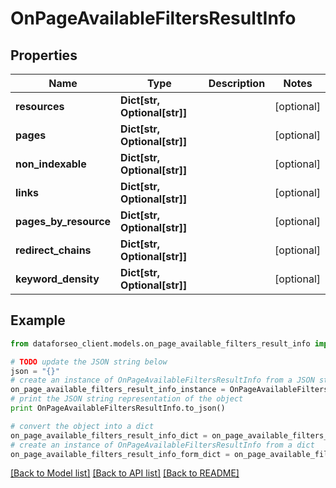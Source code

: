 # OnPageAvailableFiltersResultInfo


## Properties

Name | Type | Description | Notes
------------ | ------------- | ------------- | -------------
**resources** | **Dict[str, Optional[str]]** |  | [optional] 
**pages** | **Dict[str, Optional[str]]** |  | [optional] 
**non_indexable** | **Dict[str, Optional[str]]** |  | [optional] 
**links** | **Dict[str, Optional[str]]** |  | [optional] 
**pages_by_resource** | **Dict[str, Optional[str]]** |  | [optional] 
**redirect_chains** | **Dict[str, Optional[str]]** |  | [optional] 
**keyword_density** | **Dict[str, Optional[str]]** |  | [optional] 

## Example

```python
from dataforseo_client.models.on_page_available_filters_result_info import OnPageAvailableFiltersResultInfo

# TODO update the JSON string below
json = "{}"
# create an instance of OnPageAvailableFiltersResultInfo from a JSON string
on_page_available_filters_result_info_instance = OnPageAvailableFiltersResultInfo.from_json(json)
# print the JSON string representation of the object
print OnPageAvailableFiltersResultInfo.to_json()

# convert the object into a dict
on_page_available_filters_result_info_dict = on_page_available_filters_result_info_instance.to_dict()
# create an instance of OnPageAvailableFiltersResultInfo from a dict
on_page_available_filters_result_info_form_dict = on_page_available_filters_result_info.from_dict(on_page_available_filters_result_info_dict)
```
[[Back to Model list]](../README.md#documentation-for-models) [[Back to API list]](../README.md#documentation-for-api-endpoints) [[Back to README]](../README.md)



